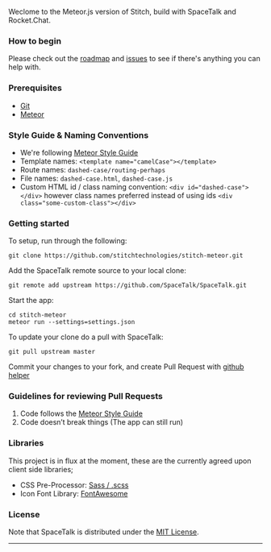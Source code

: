 Weclome to the Meteor.js version of Stitch, build with SpaceTalk and Rocket.Chat.

### How to begin

Please check out the [roadmap](https://trello.com/b/CoZWhiRP/stitch-ii) and [issues](https://github.com/stitchtechnologies/stitch-meteor/issues) to see if there's anything you can help with.

### Prerequisites

* [Git](http://git-scm.com/book/en/v2/Getting-Started-Installing-Git)
* [Meteor](https://www.meteor.com/install)

### Style Guide & Naming Conventions

* We're following [Meteor Style Guide](https://github.com/meteor/meteor/wiki/Meteor-Style-Guide)
* Template names: `<template name="camelCase"></template>`
* Route names: `dashed-case/routing-perhaps`
* File names: `dashed-case.html`, `dashed-case.js`
* Custom HTML id / class naming convention: `<div id="dashed-case"></div>` however class names preferred instead of using ids `<div class="some-custom-class"></div>`


### Getting started

To setup, run through the following:

```
git clone https://github.com/stitchtechnologies/stitch-meteor.git
```

Add the SpaceTalk remote source to your local clone:

```
git remote add upstream https://github.com/SpaceTalk/SpaceTalk.git
```

Start the app:

```
cd stitch-meteor
meteor run --settings=settings.json
```

To update your clone do a pull with SpaceTalk:

```
git pull upstream master
```

Commit your changes to your fork, and create Pull Request with [github helper](https://github.com/SpaceTalk/SpaceTalk/compare/master...#)

### Guidelines for reviewing Pull Requests

1. Code follows the [Meteor Style Guide](https://github.com/meteor/meteor/wiki/Meteor-Style-Guide)
2. Code doesn’t break things (The app can still run)

### Libraries

This project is in flux at the moment, these are the currently agreed upon client side libraries;

* CSS Pre-Processor: [Sass / .scss](http://sass-lang.com/)
* Icon Font Library: [FontAwesome](http://fortawesome.github.io/Font-Awesome/)


### License

Note that SpaceTalk is distributed under the [MIT License](http://opensource.org/licenses/MIT).

-------


